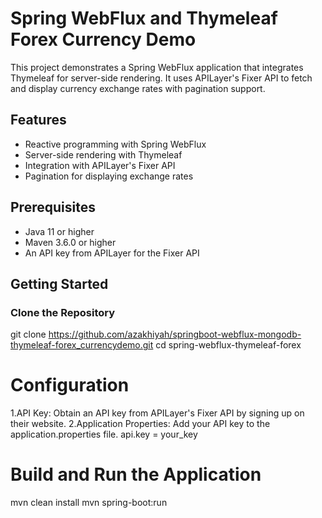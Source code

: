 # Spring WebFlux and Thymeleaf Forex Currency Demo

This project demonstrates a Spring WebFlux application that integrates Thymeleaf for server-side rendering. It uses APILayer's Fixer API to fetch and display currency exchange rates with pagination support.

## Features

- Reactive programming with Spring WebFlux
- Server-side rendering with Thymeleaf
- Integration with APILayer's Fixer API
- Pagination for displaying exchange rates

## Prerequisites

- Java 11 or higher
- Maven 3.6.0 or higher
- An API key from APILayer for the Fixer API

## Getting Started

### Clone the Repository
git clone https://github.com/azakhiyah/springboot-webflux-mongodb-thymeleaf-forex_currencydemo.git
cd spring-webflux-thymeleaf-forex

# Configuration
1.API Key: Obtain an API key from APILayer's Fixer API by signing up on their website.
2.Application Properties: Add your API key to the application.properties file.
  api.key = your_key

# Build and Run the Application
mvn clean install
mvn spring-boot:run


